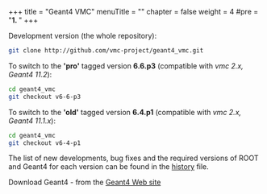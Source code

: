 +++
title = "Geant4 VMC"
menuTitle = ""
chapter = false
weight = 4
#pre = "<b>1. </b>"
+++

Development version (the whole repository):
```bash 
git clone http://github.com/vmc-project/geant4_vmc.git
```

To switch to the **'pro'** tagged version **6.6.p3** (compatible with *vmc 2.x, Geant4 11.2*):
```bash
cd geant4_vmc 
git checkout v6-6-p3
```

To switch to the **'old'** tagged version **6.4.p1** (compatible with *vmc 2.x, Geant4 11.1.x*):
```bash 
cd geant4_vmc 
git checkout v6-4-p1
```

The list of new developments, bug fixes and the required versions of ROOT and Geant4 for each version can be found in the [history](https://github.com/vmc-project/geant4_vmc/blob/master/history) file.

Download Geant4 - from the [Geant4 Web site](http://geant4.web.cern.ch/geant4)

<!--
<h3>Download fluka_vmc:</h3>
<em>The access to the fluka_vmc SVN repository is restricted.  You need first to obtain a permission to use fluka_vmc from the FLUKA team, by writing (e-mail) to the head of the FLUKA Scientific Committee,</em> <a href="mailto:Giuseppe.Battistoni@mi.infn.it"><em> Giuseppe Battistoni</a><em>; then you can address a request for the access to the fluka_vmc  SVN repository to </em><a href="mailto:peter.hristov@cern.ch"><em>Peter Hristov</em></a><em>. </em>
Development version (svn trunk)
<pre class="code">svn co https://alisoft.cern.ch/fluka_vmc/trunk fluka_vmc </pre>
Tagged version 0.5 <br />
(For older versions see the correspondent tag and  the required versions of ROOT and Geant4 in<a href="/root/vmc/fluka_vmc_versions.txt"> the history file</a>):

```bashsvn co https://alisoft.cern.ch/fluka_vmc/tags/v0-5 fluka_vmc </bash>
Download FLUKA:
FLUKA is obtained from the<a href="http://pcfluka.mi.infn.it/"> FLUKA Web site </a>via the standard licensing procedure described on this site.
-->